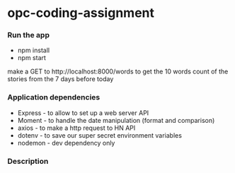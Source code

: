 # opc-coding-assignment

### Run the app 

- npm install 
- npm start

make a GET to http://localhost:8000/words to get the 10 words count of the stories from the 7 days before today

### Application dependencies 

- Express - to allow to set up a web server API 
- Moment - to handle the date manipulation (format and comparison)
- axios - to make a http request to HN API
- dotenv - to save our super secret environment variables
- nodemon - dev dependency only


### Description